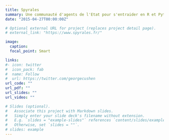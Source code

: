 ```yaml
---
title: Spyrales
summary: Une communauté d'agents de l'Etat pour s'entraider en R et Python
date: "2015-04-27T00:00:00Z"

# Optional external URL for project (replaces project detail page).
# external_link: "https://www.spyrales.fr/"

image:
  caption:
  focal_point: Smart

links:
#- icon: twitter
#  icon_pack: fab
#  name: Follow
#  url: https://twitter.com/georgecushen
url_code: ""
url_pdf: ""
url_slides: ""
url_video: ""

# Slides (optional).
#   Associate this project with Markdown slides.
#   Simply enter your slide deck's filename without extension.
#   E.g. `slides = "example-slides"` references `content/slides/example-slides.md`.
#   Otherwise, set `slides = ""`.
# slides: example
---
```

